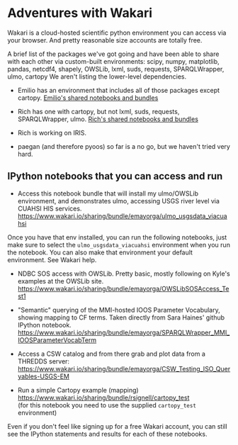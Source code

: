 # Adventures with Wakari

Wakari is a cloud-hosted scientific python environment you can access via your browser.  And pretty reasonable size accounts are totally free.

A brief list of the packages we've got going and have been able to share with each other via custom-built environments:
scipy, numpy, matplotlib, pandas, netcdf4, shapely, OWSLib, lxml, suds, requests, SPARQLWrapper, ulmo, cartopy
We aren't listing the lower-level dependencies.

* Emilio has an environment that includes all of those packages except cartopy. [Emilio's shared notebooks and bundles](http://www.wakari.io/emayorga)

* Rich has one with cartopy, but not lxml, suds, requests, SPARQLWrapper, ulmo. [Rich's shared notebooks and bundles](http://www.wakari.io/rsignell)

* Rich is working on IRIS.

* paegan (and therefore pyoos) so far is a no go, but we haven't tried very hard.

##  IPython notebooks that you can access and run 

* Access this notebook bundle that will install my ulmo/OWSLib environment, and demonstrates ulmo, accessing USGS river level via CUAHSI HIS services.
https://www.wakari.io/sharing/bundle/emayorga/ulmo_usgsdata_viacuahsi

Once you have that env installed, you can run the following notebooks, just make sure to select the `ulmo_usgsdata_viacuahsi` environment 
when you run the notebook.  You can also make that environment your default environment.  See Wakari help.

* NDBC SOS access with OWSLib. Pretty basic, mostly following on Kyle's examples at the OWSLib site.
https://www.wakari.io/sharing/bundle/emayorga/OWSLibSOSAccess_Test1

* "Semantic" querying of the MMI-hosted IOOS Parameter Vocabulary, showing mapping to CF terms.
Taken directly from Sara Haines' github IPython notebook.
https://www.wakari.io/sharing/bundle/emayorga/SPARQLWrapper_MMI_IOOSParameterVocabTerm

* Access a CSW catalog and from there grab and plot data from a THREDDS server:
https://www.wakari.io/sharing/bundle/emayorga/CSW_Testing_ISO_Queryables-USGS-EM

* Run a simple Cartopy example (mapping)
https://www.wakari.io/sharing/bundle/rsignell/cartopy_test  
(for this notebook you need to use the supplied `cartopy_test` environment)

Even if you don't feel like signing up for a free Wakari account, you can still see the IPython statements and results for each of these notebooks.

